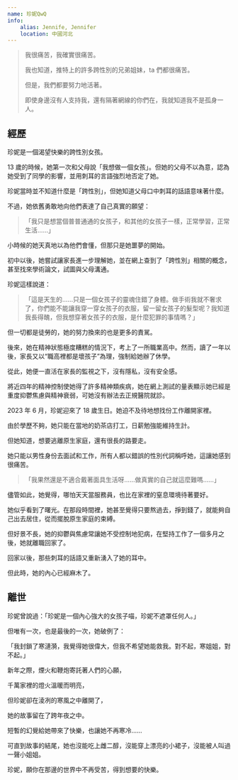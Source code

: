 ```yaml
---
name: 珍妮QwQ
info:
    alias: Jennife, Jennifer
    location: 中國河北
---
```


> 我很痛苦，我確實很痛苦。
> 
> 我也知道，推特上的許多跨性別的兄弟姐妹，ta 們都很痛苦。
> 
> 但是，我們都要努力地活著。
> 
> 即使身邊沒有人支持我，還有隔著網線的你們在，我就知道我不是孤身一人。

## 經歷

珍妮是一個渴望快樂的跨性別女孩。

13 歲的時候，她第一次和父母說「我想做一個女孩」。但她的父母不以為意，認為她受到了同學的影響，並用刺耳的言語強烈地否定了她。

珍妮當時並不知道什麼是「跨性別」，但她知道父母口中刺耳的話語意味著什麼。

不過，她依舊勇敢地向他們表達了自己真實的願望：

> 「我只是想當個普普通通的女孩子，和其他的女孩子一樣，正常學習，正常生活……」

小時候的她天真地以為他們會懂，但那只是她噩夢的開始。

初中以後，她嘗試讓家長進一步理解她，並在網上查到了「跨性別」相關的概念，甚至找來學術論文，試圖與父母溝通。

珍妮這樣說道：

> 「這是天生的……只是一個女孩子的靈魂住錯了身體。做手術我就不奢求了，你們能不能讓我穿一穿女孩子的衣服，留一留女孩子的髮型呢？我知道我長得醜，但我想穿著女孩子的衣服，是什麼犯罪的事情嗎？」

但一切都是徒勞的，她的努力換來的也是更多的責駡。

後來，她在精神狀態極度糟糕的情況下，考上了一所職業高中。然而，讀了一年以後，家長又以“職高裡都是壞孩子”為理，強制給她辦了休學。

從此，她便一直活在家長的監視之下，沒有隱私，沒有安全感。

將近四年的精神控制使她得了許多精神類疾病，她在網上測試的量表顯示她已經是重度抑鬱焦慮與精神衰弱，可她沒有辦法去正規醫院就診。

2023 年 6 月，珍妮迎來了 18 歲生日。她迫不及待地想找份工作離開家裡。

由於學歷不夠，她只能在當地的奶茶店打工，日薪勉強能維持生計。

但她知道，想要逃離原生家庭，還有很長的路要走。

她只能以男性身份去面試和工作，所有人都以錯誤的性別代詞稱呼她，這讓她感到很痛苦。

> 「我果然還是不適合戴著面具生活呀……做真實的自己就這麼難嗎……」

儘管如此，她覺得，哪怕天天當服務員，也比在家裡的窒息環境待著要好。

她似乎看到了曙光。在那段時間裡，她甚至覺得只要熬過去，掙到錢了，就能夠自己出去居住，從而擺脫原生家庭的束縛。

但好景不長，她的抑鬱與焦慮常讓她不受控制地犯病，在堅持工作了一個多月之後，她就離職回家了。

回家以後，那些刺耳的話語又重新湧入了她的耳中。

但此時，她的內心已經麻木了。

## 離世

珍妮曾說過：「珍妮是一個內心強大的女孩子喵，珍妮不遮罩任何人。」

但唯有一次，也是最後的一次，她破例了：

「我封鎖了寒漣漪，我覺得她很偉大，但我不希望她能救我。對不起，寒姐姐，對不起。」

新年之際，煙火和鞭炮寄託著人們的心願，

千萬家裡的燈火溫暖而明亮，

但珍妮卻在淩冽的寒風之中離開了，

她的故事留在了跨年夜之中。

短暫的幻覺給她帶來了快樂，也讓她不再寒冷……

可直到故事的結尾，她也沒能吃上雌二醇，沒能穿上漂亮的小裙子，沒能被人叫過一聲小姐姐。

珍妮，願你在那邊的世界中不再受苦，得到想要的快樂。
